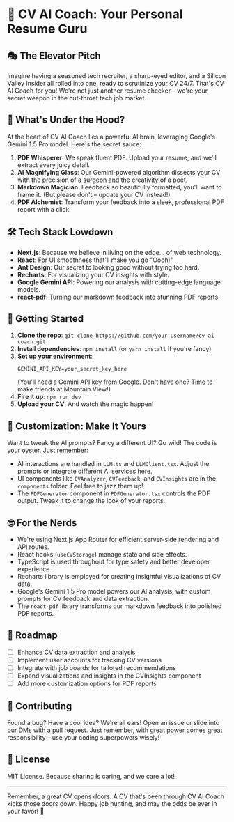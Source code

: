 # 🚀 CV AI Coach: Your Personal Resume Guru

## 🎭 The Elevator Pitch

Imagine having a seasoned tech recruiter, a sharp-eyed editor, and a Silicon Valley insider all rolled into one, ready to scrutinize your CV 24/7. That's CV AI Coach for you! We're not just another resume checker – we're your secret weapon in the cut-throat tech job market.

## 🧠 What's Under the Hood?

At the heart of CV AI Coach lies a powerful AI brain, leveraging Google's Gemini 1.5 Pro model. Here's the secret sauce:

1. **PDF Whisperer**: We speak fluent PDF. Upload your resume, and we'll extract every juicy detail.
2. **AI Magnifying Glass**: Our Gemini-powered algorithm dissects your CV with the precision of a surgeon and the creativity of a poet.
3. **Markdown Magician**: Feedback so beautifully formatted, you'll want to frame it. (But please don't – update your CV instead!)
4. **PDF Alchemist**: Transform your feedback into a sleek, professional PDF report with a click.

## 🛠 Tech Stack Lowdown

- **Next.js**: Because we believe in living on the edge... of web technology.
- **React**: For UI smoothness that'll make you go "Oooh!"
- **Ant Design**: Our secret to looking good without trying too hard.
- **Recharts**: For visualizing your CV insights with style.
- **Google Gemini API**: Powering our analysis with cutting-edge language models.
- **react-pdf**: Turning our markdown feedback into stunning PDF reports.

## 🚦 Getting Started

1. **Clone the repo**: `git clone https://github.com/your-username/cv-ai-coach.git`
2. **Install dependencies**: `npm install` (or `yarn install` if you're fancy)
3. **Set up your environment**:
   ```
   GEMINI_API_KEY=your_secret_key_here
   ```
   (You'll need a Gemini API key from Google. Don't have one? Time to make friends at Mountain View!)
4. **Fire it up**: `npm run dev`
5. **Upload your CV**: And watch the magic happen!

## 🎨 Customization: Make It Yours

Want to tweak the AI prompts? Fancy a different UI? Go wild! The code is your oyster. Just remember:

- AI interactions are handled in `LLM.ts` and `LLMClient.tsx`. Adjust the prompts or integrate different AI services here.
- UI components like `CVAnalyzer`, `CVFeedback`, and `CVInsights` are in the `components` folder. Feel free to jazz them up!
- The `PDFGenerator` component in `PDFGenerator.tsx` controls the PDF output. Tweak it to change the look of your reports.

## 🤓 For the Nerds

- We're using Next.js App Router for efficient server-side rendering and API routes.
- React hooks (`useCVStorage`) manage state and side effects.
- TypeScript is used throughout for type safety and better developer experience.
- Recharts library is employed for creating insightful visualizations of CV data.
- Google's Gemini 1.5 Pro model powers our AI analysis, with custom prompts for CV feedback and data extraction.
- The `react-pdf` library transforms our markdown feedback into polished PDF reports.

## 🚧 Roadmap

- [ ] Enhance CV data extraction and analysis
- [ ] Implement user accounts for tracking CV versions
- [ ] Integrate with job boards for tailored recommendations
- [ ] Expand visualizations and insights in the CVInsights component
- [ ] Add more customization options for PDF reports

## 🤝 Contributing

Found a bug? Have a cool idea? We're all ears! Open an issue or slide into our DMs with a pull request. Just remember, with great power comes great responsibility – use your coding superpowers wisely!

## 📜 License

MIT License. Because sharing is caring, and we care a lot!

---

Remember, a great CV opens doors. A CV that's been through CV AI Coach kicks those doors down. Happy job hunting, and may the odds be ever in your favor! 🎉
